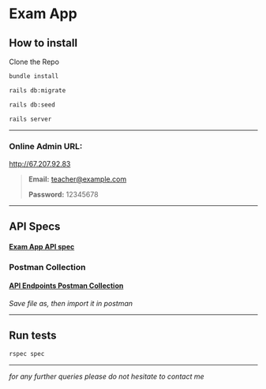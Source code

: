 # Exam App 
## How to install

Clone the Repo
```sh
bundle install
```
```sh
rails db:migrate
```
```sh
rails db:seed
```

```sh
rails server
```

---

### Online Admin URL:

http://67.207.92.83

>**Email:** teacher@example.com
> 
>**Password:** 12345678

---
## API Specs
#### [Exam App API spec](https://documenter.getpostman.com/view/18802976/UVR7MUnz#d026da0f-08e6-4eb6-995d-940d2856ebe1)
### Postman Collection
#### [API Endpoints Postman Collection](https://raw.githubusercontent.com/Alfulayt/ExamApp/66ae642a2265b504e2f79c7fe2fba8216fd4a9c3/Exam%20App%20API-endpoints.postman_collection.json?token=AAG2PXRLV2QZ6IMDCFLAXSLBYNDU6)
_Save file as, then import it in postman_

---

## Run tests
```sh
rspec spec
```

---
_for any further queries please do not hesitate to contact me_
